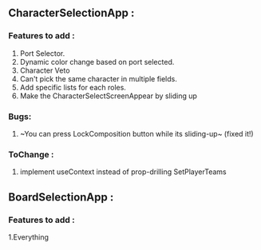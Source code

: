 ## CharacterSelectionApp : 

###    Features to add :
1. Port Selector.
2. Dynamic color change based on port selected.
3. Character Veto
4. Can't pick the same character in multiple fields.
5. Add specific lists for each roles.
6. Make the CharacterSelectScreenAppear by sliding up

###  Bugs:
1. ~You can press LockComposition button while its sliding-up~ (fixed it!)

### ToChange :
1. implement useContext instead of prop-drilling SetPlayerTeams

## BoardSelectionApp : 

###    Features to add :
 
1.Everything